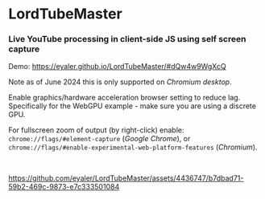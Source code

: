 # LordTubeMaster
### Live YouTube processing in client-side JS using self screen capture

Demo: https://eyaler.github.io/LordTubeMaster/#dQw4w9WgXcQ

Note as of June 2024 this is only supported on *Chromium desktop*.

Enable graphics/hardware acceleration browser setting to reduce lag.
Specifically for the WebGPU example - make sure you are using a discrete GPU.

For fullscreen zoom of output (by right-click) enable: `chrome://flags/#element-capture` (*Google Chrome*), or 
`chrome://flags/#enable-experimental-web-platform-features` (*Chromium*).

<br>

https://github.com/eyaler/LordTubeMaster/assets/4436747/b7dbad71-59b2-469c-9873-e7c333501084
